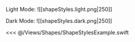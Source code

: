 
Light Mode:
![[shapeStyles.light.png|250]]

Dark Mode:
![[shapeStyles.dark.png|250]]

<<< @/Views/Shapes/ShapeStylesExample.swift

